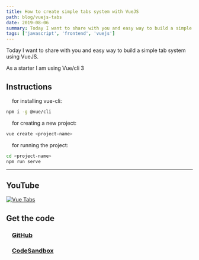 ```yaml
---
title: How to create simple tabs system with VueJS
path: blog/vuejs-tabs
date: 2019-08-06
summary: Today I want to share with you and easy way to build a simple tab system using VueJS.
tags: ['javascript', 'frontend', 'vuejs']
---
```


Today I want to share with you and easy way to build a simple tab system using VueJS.

As a starter I am using Vue/cli 3

## Instructions

&nbsp; &nbsp; for installing vue-cli:

```bash
npm i -g @vue/cli
```

&nbsp; &nbsp; for creating a new project:

```bash
vue create <project-name>
```

&nbsp; &nbsp; for running the project:

```bash
cd <project-name>
npm run serve
```

---

## YouTube

[![Vue Tabs](https://img.youtube.com/vi/rkobOWi7htg/0.jpg)](https://www.youtube.com/watch?v=rkobOWi7htg)

## Get the code

### &nbsp; &nbsp; [GitHub](https://github.com/polettoweb/vue-tabs)

### &nbsp; &nbsp; [CodeSandbox](https://codesandbox.io/s/vue-template-xxtek)
